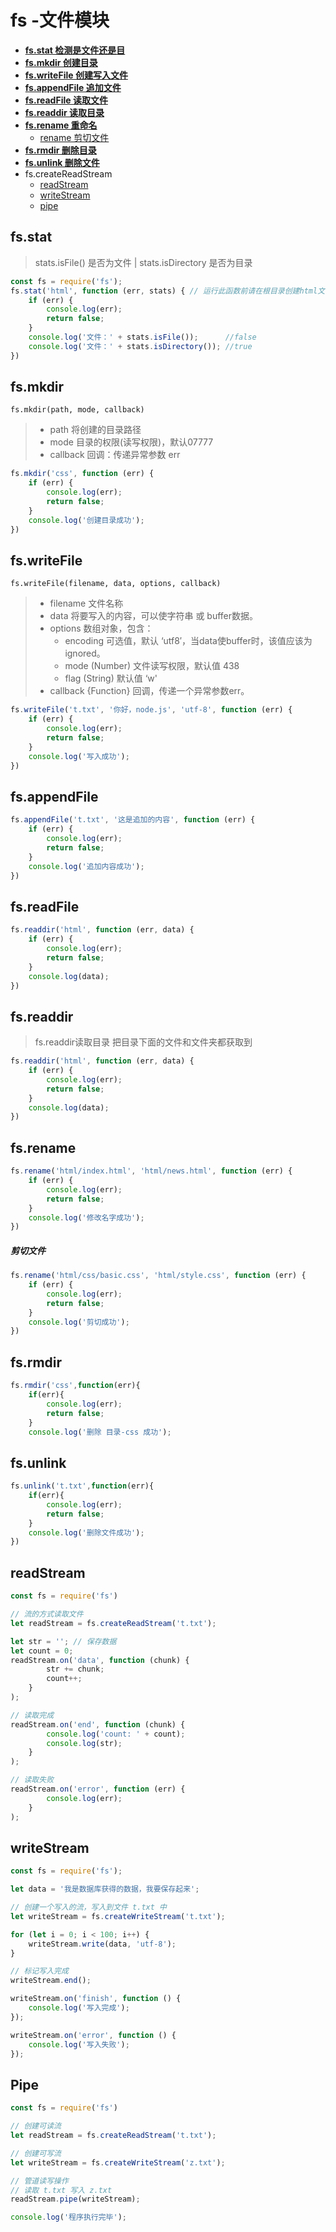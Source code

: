 # fs -文件模块

* [**fs.stat 检测是文件还是目**](#fsstat)
* [**fs.mkdir 创建目录**](#fsmkdir)
* [**fs.writeFile 创建写入文件**](#fswritefile)
* [**fs.appendFile 追加文件**](#fsappendfile)
* [**fs.readFile 读取文件**](#fsreadfile)
* [**fs.readdir 读取目录**](#fsreaddir)
* [**fs.rename 重命名**](#fsrename)
  * [rename 剪切文件](#剪切文件)
* [**fs.rmdir 删除目录**](#fsrmdir)
* [**fs.unlink 删除文件**](#fsunlink)
* fs.createReadStream
  * [readStream](#readstream)
  * [writeStream](#writestream)
  * [pipe](#pipe)

## fs.stat

> stats.isFile\(\) 是否为文件 \| stats.isDirectory 是否为目录

```js
const fs = require('fs');
fs.stat('html', function (err, stats) { // 运行此函数前请在根目录创建html文件夹
    if (err) {
        console.log(err);
        return false;
    }
    console.log('文件：' + stats.isFile());      //false
    console.log('文件：' + stats.isDirectory()); //true
})
```

## fs.mkdir

`fs.mkdir(path, mode, callback)`

> * path 将创建的目录路径
> * mode 目录的权限\(读写权限\)，默认07777
> * callback 回调：传递异常参数 err

```js
fs.mkdir('css', function (err) {
    if (err) {
        console.log(err);
        return false;
    }
    console.log('创建目录成功');
})
```

## fs.writeFile

`fs.writeFile(filename, data, options, callback)`

> * filename   文件名称
> * data    将要写入的内容，可以使字符串 或 buffer数据。
> * options   数组对象，包含：
>   * encoding   可选值，默认 ‘utf8′，当data使buffer时，该值应该为 ignored。
>   * mode   \(Number\)        文件读写权限，默认值 438
>   * flag       \(String\)            默认值 ‘w'
> * callback {Function}  回调，传递一个异常参数err。

```js
fs.writeFile('t.txt', '你好，node.js', 'utf-8', function (err) {
    if (err) {
        console.log(err);
        return false;
    }
    console.log('写入成功');
})
```

## fs.appendFile

```js
fs.appendFile('t.txt', '这是追加的内容', function (err) {
    if (err) {
        console.log(err);
        return false;
    }
    console.log('追加内容成功');
})
```

## fs.readFile

```js
fs.readdir('html', function (err, data) {
    if (err) {
        console.log(err);
        return false;
    }
    console.log(data);
})
```

## fs.readdir

> fs.readdir读取目录  把目录下面的文件和文件夹都获取到

```js
fs.readdir('html', function (err, data) {
    if (err) {
        console.log(err);
        return false;
    }
    console.log(data);
})
```

## fs.rename

```js
fs.rename('html/index.html', 'html/news.html', function (err) {
    if (err) {
        console.log(err);
        return false;
    }
    console.log('修改名字成功');
})
```

##### 剪切文件

```js
fs.rename('html/css/basic.css', 'html/style.css', function (err) {
    if (err) {
        console.log(err);
        return false;
    }
    console.log('剪切成功');
})
```

## fs.rmdir

```js
fs.rmdir('css',function(err){
    if(err){
        console.log(err);
        return false;
    }
    console.log('删除 目录-css 成功');
```

## fs.unlink

```js
fs.unlink('t.txt',function(err){
    if(err){
        console.log(err);
        return false;
    }
    console.log('删除文件成功');
})
```

## readStream

```js
const fs = require('fs')

// 流的方式读取文件
let readStream = fs.createReadStream('t.txt');

let str = ''; // 保存数据
let count = 0;
readStream.on('data', function (chunk) {
        str += chunk;
        count++;
    }
);

// 读取完成
readStream.on('end', function (chunk) {
        console.log('count: ' + count);
        console.log(str);
    }
);

// 读取失败
readStream.on('error', function (err) {
        console.log(err);
    }
);
```

## writeStream

```js
const fs = require('fs');

let data = '我是数据库获得的数据，我要保存起来';

// 创建一个写入的流，写入到文件 t.txt 中
let writeStream = fs.createWriteStream('t.txt');

for (let i = 0; i < 100; i++) {
    writeStream.write(data, 'utf-8');
}

// 标记写入完成
writeStream.end();

writeStream.on('finish', function () {
    console.log('写入完成');
});

writeStream.on('error', function () {
    console.log('写入失败');
});
```

## Pipe

```js
const fs = require('fs')

// 创建可读流
let readStream = fs.createReadStream('t.txt');

// 创建可写流
let writeStream = fs.createWriteStream('z.txt');

// 管道读写操作
// 读取 t.txt 写入 z.txt
readStream.pipe(writeStream);

console.log('程序执行完毕');
```



